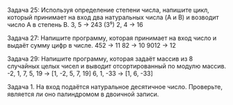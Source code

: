 Задача 25: Используя определение степени числа, напишите цикл, который принимает на вход два натуральных числа (A и B) и возводит число A в степень B.
3, 5 -> 243 (3⁵)
2, 4 -> 16

Задача 27: Напишите программу, которая принимает на вход число и выдаёт сумму цифр в числе.
452 -> 11
82 -> 10
9012 -> 12

Задача 29: Напишите программу, которая задаёт массив из 8 случайных целых чисел и выводит отсортированный по модулю массив.
-2, 1, 7, 5, 19 -> [1, -2, 5, 7, 19]
6, 1, -33 -> [1, 6, -33]

Задача 1. На вход подаётся натуральное десятичное число. Проверьте, является ли оно палиндромом в двоичной записи.
